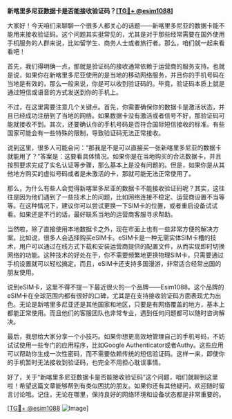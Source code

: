 **新喀里多尼亚数据卡是否能接收验证码？[[TG💪+ @esim1088](https://t.me/s/esim1088)]**

大家好！今天咱们来聊聊一个很多人都关心的话题——新喀里多尼亚的数据卡能不能用来接收验证码。这个问题其实挺常见的，尤其是对于那些经常需要在国外使用手机服务的人群来说，比如留学生、商务人士或者旅行者。那么，咱们就一起来看看吧！

首先，我们得明确一点，那就是验证码的接收通常依赖于运营商的服务支持。也就是说，如果你在新喀里多尼亚使用的是当地的移动网络服务，并且你的手机号码在当地是有效的，那么一般来说，你是可以收到验证码的。毕竟，验证码本质上就是通过短信或语音的方式发送到你的手机上。

不过，在这里需要注意几个关键点。首先，你需要确保你的数据卡是激活状态，并且已经成功注册到了当地的网络。如果数据卡没有激活或者信号不好，那验证码可能就接收不到。其次，还要确认你的手机号码是否符合国际短信接收的标准。有些国家可能会有一些特殊的限制，导致验证码无法正常接收。

说到这里，很多人可能会问：“那我是不是可以直接买一张新喀里多尼亚的数据卡就能用了？”答案是：这要看具体情况。如果你是在当地购买的合法数据卡，并且按照要求完成了实名认证等步骤，那么基本上是没有问题的。但是，如果你是从其他地方购买的虚拟号码或者是未激活的卡，那就可能无法正常使用了。

那么，为什么有些人会觉得新喀里多尼亚的数据卡不能接收验证码呢？其实，这往往是因为他们遇到了一些技术上的问题，比如网络连接不稳定、运营商设置不当等等。在这种情况下，建议你可以尝试更换一下SIM卡的位置，或者重启设备试试看。如果还是不行的话，最好联系当地的运营商客服寻求帮助。

当然啦，除了直接使用本地数据卡之外，现在市面上也有一些非常方便的解决方案。比如说，很多人会选择购买eSIM卡。eSIM卡是一种无需实体SIM卡槽的技术，用户可以通过在线方式下载和安装运营商提供的配置文件，从而实现即时切换网络的功能。这种技术的好处在于，你不需要频繁地更换物理SIM卡，只需要通过手机设置就可以轻松搞定。而且，eSIM卡还支持多国漫游，非常适合经常出国的朋友使用。

说到eSIM卡，这里不得不提一下最近很火的一个品牌——Esim1088。这个品牌的eSIM卡在全球范围内都有很好的口碑，尤其是在支持接收验证码方面表现尤为出色。无论是新喀里多尼亚还是其他国家和地区，只要是有网络覆盖的地方，基本上都能正常使用。而且他们的客服团队也非常专业，遇到任何问题都可以随时咨询解决。

最后，我想给大家分享一个小技巧。如果你想更高效地管理自己的手机号码，不妨试试使用一些专门的应用程序，比如Google Authenticator或者Authy。这些应用可以帮助你生成一次性密码，而不需要依赖传统的短信验证码。这样一来，即使你的手机暂时无法接收到验证码，也完全不用担心耽误事情。

好了，关于“新喀里多尼亚数据卡是否能接收验证码”这个问题，咱们就聊到这里啦！希望这篇文章能够帮到有类似困扰的朋友。如果你还有其他疑问，欢迎随时留言讨论哦。记住，无论在哪里，保持良好的网络环境和设备状态都是非常重要的。

[[TG💪+ @esim1088](https://t.me/s/esim1088) ![Image](https://i.postimg.cc/4NQfJmqS/Snipaste-2025-05-13-00-14-12.png)]